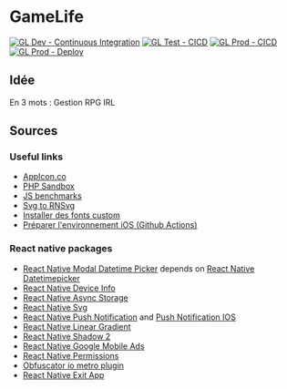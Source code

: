 # GameLife

[![GL Dev - Continuous Integration](https://github.com/OxyFoo/GameLife/actions/workflows/dev-ci.yml/badge.svg?branch=dev)](https://github.com/OxyFoo/GameLife/actions/workflows/dev-ci.yml)
[![GL Test - CICD](https://github.com/OxyFoo/GameLife/actions/workflows/test-cicd.yml/badge.svg?branch=dev)](https://github.com/OxyFoo/GameLife/actions/workflows/test-cicd.yml)
[![GL Prod - CICD](https://github.com/OxyFoo/GameLife/actions/workflows/prod-cicd.yml/badge.svg?branch=test)](https://github.com/OxyFoo/GameLife/actions/workflows/prod-cicd.yml)
[![GL Prod - Deploy](https://github.com/OxyFoo/GameLife/actions/workflows/prod-deploy.yml/badge.svg?branch=test)](https://github.com/OxyFoo/GameLife/actions/workflows/prod-deploy.yml)

## Idée
En 3 mots : Gestion RPG IRL

## Sources
### Useful links
* [AppIcon.co](https://appicon.co/)
* [PHP Sandbox](https://sandbox.onlinephpfunctions.com/)
* [JS benchmarks](https://jsben.ch/WqlIl)
* [Svg to RNSvg](https://react-svgr.com/playground/?native=true&svgo=false)
* [Installer des fonts custom](https://www.bigbinary.com/learn-react-native/adding-custom-fonts)
* [Préparer l'environnement iOS (Github Actions)](https://docs.github.com/en/actions/deployment/deploying-xcode-applications/installing-an-apple-certificate-on-macos-runners-for-xcode-development)

### React native packages
* [React Native Modal Datetime Picker](https://github.com/mmazzarolo/react-native-modal-datetime-picker) depends on [React Native Datetimepicker](https://github.com/react-native-community/react-native-datetimepicker)
* [React Native Device Info](https://github.com/react-native-device-info/react-native-device-info)
* [React Native Async Storage](https://github.com/react-native-async-storage/async-storage)
* [React Native Svg](https://github.com/react-native-svg/react-native-svg)
* [React Native Push Notification](https://www.npmjs.com/package/react-native-push-notification) and [Push Notification IOS](https://github.com/react-native-push-notification/ios)
* [React Native Linear Gradient](https://github.com/react-native-linear-gradient/react-native-linear-gradient)
* [React Native Shadow 2](https://www.npmjs.com/package/react-native-shadow-2)
* [React Native Google Mobile Ads](https://github.com/invertase/react-native-google-mobile-ads)
* [React Native Permissions](https://www.npmjs.com/package/react-native-permissions)
* [Obfuscator io metro plugin](https://www.npmjs.com/package/obfuscator-io-metro-plugin)
* [React Native Exit App](https://www.npmjs.com/package/react-native-exit-app)

